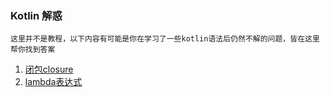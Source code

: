 ### Kotlin 解惑

    这里并不是教程，以下内容有可能是你在学习了一些kotlin语法后仍然不解的问题，皆在这里帮你找到答案

1. [闭包closure](https://github.com/UCodeUStory/Relax/tree/master/source/kotlin.md)
2. [lambda表达式](https://github.com/UCodeUStory/Relax/tree/master/source/lambda.md)

